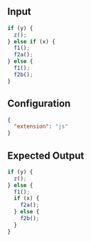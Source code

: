 
## Input
```javascript input
if (y) {
  z();
} else if (x) {
  f1();
  f2a();
} else {
  f1();
  f2b();
}
```

## Configuration
```json configuration
{
  "extension": "js"
}
```

## Expected Output
```javascript expected output
if (y) {
  z();
} else {
  f1();
  if (x) {
    f2a();
  } else {
    f2b();
  }
}
```
